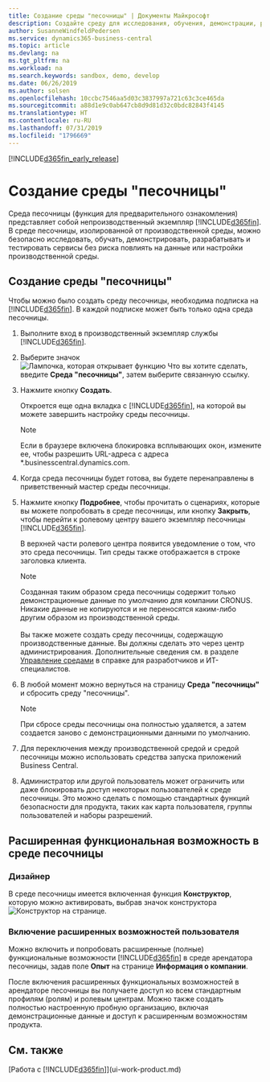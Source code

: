 ```yaml
---
title: Создание среды "песочницы" | Документы Майкрософт
description: Создайте среду для исследования, обучения, демонстрации, разработки и тестирования.
author: SusanneWindfeldPedersen
ms.service: dynamics365-business-central
ms.topic: article
ms.devlang: na
ms.tgt_pltfrm: na
ms.workload: na
ms.search.keywords: sandbox, demo, develop
ms.date: 06/26/2019
ms.author: solsen
ms.openlocfilehash: 10ccbc7546aa5d03c3837997a721c63c3ce465da
ms.sourcegitcommit: a88d1e9c0ab647cb8d9d81d32c0bdc82843f4145
ms.translationtype: HT
ms.contentlocale: ru-RU
ms.lasthandoff: 07/31/2019
ms.locfileid: "1796669"
---
```

[!INCLUDE[d365fin_early_release](includes/d365fin_early_release.md.md)]

# <a name="creating-a-sandbox-environment"></a>Создание среды "песочницы"
Среда песочницы (функция для предварительного ознакомления) представляет собой непроизводственный экземпляр [!INCLUDE[d365fin](includes/d365fin_md.md)]. В среде песочницы, изолированной от производственной среды, можно безопасно исследовать, обучать, демонстрировать, разрабатывать и тестировать сервисы без риска повлиять на данные или настройки производственной среды.

## <a name="to-create-a-sandbox-environment"></a>Создание среды "песочницы"
Чтобы можно было создать среду песочницы, необходима подписка на [!INCLUDE[d365fin](includes/d365fin_md.md)]. В каждой подписке может быть только одна среда песочницы.

1. Выполните вход в производственный экземпляр службы [!INCLUDE[d365fin](includes/d365fin_md.md)].

2. Выберите значок ![Лампочка, которая открывает функцию Что вы хотите сделать](media/ui-search/search_small.png "Что вы хотите сделать"), введите **Среда "песочницы"**, затем выберите связанную ссылку.
<!-- ![Sandbox Environment Setup](./media/across-sandbox/sandbox-environment-setup.png) -->
3. Нажмите кнопку **Создать**.  

    Откроется еще одна вкладка с [!INCLUDE[d365fin](includes/d365fin_md.md)], на которой вы можете завершить настройку среды песочницы.

    > [!NOTE]  
    >  Если в браузере включена блокировка всплывающих окон, измените ее, чтобы разрешить URL-адреса с адреса *.businesscentral.dynamics.com.

4. Когда среда песочницы будет готова, вы будете перенаправлены в приветственный мастер среды песочницы.
<!-- ![Sandbox Welcome Wizard](./media/across-sandbox/sandbox-wizard.png) -->

5. Нажмите кнопку **Подробнее**, чтобы прочитать о сценариях, которые вы можете попробовать в среде песочницы, или кнопку **Закрыть**, чтобы перейти к ролевому центру вашего экземпляр песочницы [!INCLUDE[d365fin](includes/d365fin_md.md)].

    В верхней части ролевого центра появится уведомление о том, что это среда песочницы. Тип среды также отображается в строке заголовка клиента.
    <!-- ![Sandbox RoleCenter Notification](./media/across-sandbox/sandbox-rolecenter-notification.png) -->

    > [!NOTE]
    > Созданная таким образом среда песочницы содержит только демонстрационные данные по умолчанию для компании CRONUS. Никакие данные не копируются и не переносятся каким-либо другим образом из производственной среды.<br /><br />
    > Вы также можете создать среду песочницы, содержащую производственные данные. Вы должны сделать это через центр администрирования. Дополнительные сведения см. в разделе [Управление средами](/business-central/dev-itpro/administration/tenant-admin-center-environments) в справке для разработчиков и ИТ-специалистов.

6. В любой момент можно вернуться на страницу **Среда "песочницы"** и сбросить среду "песочницы".
    > [!NOTE]  
    >  При сбросе среды песочницы она полностью удаляется, а затем создается заново с демонстрационными данными по умолчанию.  

7. Для переключения между производственной средой и средой песочницы можно использовать средства запуска приложений Business Central.
<!-- ![Sandbox Dynamics365 Menu](./media/across-sandbox/sandbox-dynamics365-menu.png) -->

8. Администратор или другой пользователь может ограничить или даже блокировать доступ некоторых пользователей к среде песочницы. Это можно сделать с помощью стандартных функций безопасности для продукта, таких как карта пользователя, группы пользователей и наборы разрешений.

<!-- ![Sandbox Permission Sets](./media/across-sandbox/sandbox-permission-sets.png) -->

## <a name="advanced-functionality-in-the-sandbox-environment"></a>Расширенная функциональная возможность в среде песочницы
### <a name="designer"></a>Дизайнер
В среде песочницы имеется включенная функция **Конструктор**, которую можно активировать, выбрав значок конструктора ![Конструктор](./media/across-sandbox/sandbox-inclient-design-icon.png) на странице.

<!-- ![In-client Designer](./media/across-sandbox/sandbox-inclient-designer.png) -->

### <a name="to-enable-the-advanced-user-experience"></a>Включение расширенных возможностей пользователя
Можно включить и попробовать расширенные (полные) функциональные возможности [!INCLUDE[d365fin](includes/d365fin_md.md)] в среде арендатора песочницы, задав поле **Опыт** на странице **Информация о компании**.

<!-- ![Sandbox Environment Advanced](./media/across-sandbox/sandbox-advanced.png) -->

<!-- ![Sandbox Production](./media/across-sandbox/sandbox-production.png) -->

После включения расширенных функциональных возможностей в арендаторе песочницы вы получаете доступ ко всем стандартным профилям (ролям) и ролевым центрам. Можно также создать полностью настроенную пробную организацию, включая демонстрационные данные и доступ к расширенным возможностям продукта.

<!-- ![Sandbox New Company](./media/across-sandbox/sandbox-newcompany.png) -->


## <a name="see-also"></a>См. также
[Работа с [!INCLUDE[d365fin](includes/d365fin_md.md)]](ui-work-product.md)  
